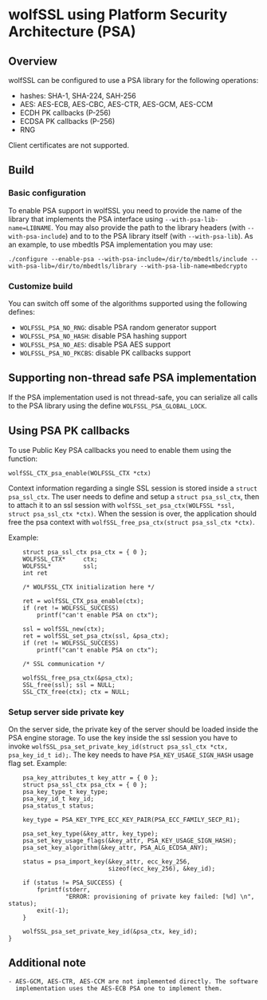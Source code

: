 wolfSSL using Platform Security Architecture (PSA)
=================================================

## Overview

wolfSSL can be configured to use a PSA library for the following operations:
* hashes: SHA-1, SHA-224, SAH-256
* AES: AES-ECB, AES-CBC, AES-CTR, AES-GCM, AES-CCM
* ECDH PK callbacks (P-256)
* ECDSA PK callbacks (P-256)
* RNG

Client certificates are not supported.

## Build
### Basic configuration

To enable PSA support in wolfSSL you need to provide the name of the library
that implements the PSA interface using `--with-psa-lib-name=LIBNAME`. You may
also provide the path to the library headers (with `--with-psa-include`) and to
to the PSA library itself (with `--with-psa-lib`). As an example, to use mbedtls
PSA implementation you may use:

```
./configure --enable-psa --with-psa-include=/dir/to/mbedtls/include --with-psa-lib=/dir/to/mbedtls/library --with-psa-lib-name=mbedcrypto
```

### Customize build

You can switch off some of the algorithms supported using the following defines:

 * `WOLFSSL_PSA_NO_RNG`: disable PSA random generator support
 * `WOLFSSL_PSA_NO_HASH`: disable PSA hashing support
 * `WOLFSSL_PSA_NO_AES`: disable PSA AES support
 * `WOLFSSL_PSA_NO_PKCBS`: disable PK callbacks support

## Supporting non-thread safe PSA implementation

If the PSA implementation used is not thread-safe, you can serialize all calls
to the PSA library using the define `WOLFSSL_PSA_GLOBAL_LOCK`.

## Using PSA PK callbacks

To use Public Key PSA callbacks you need to enable them using the function:

`wolfSSL_CTX_psa_enable(WOLFSSL_CTX *ctx)`

Context information regarding a single SSL session is stored inside a `struct
psa_ssl_ctx`.  The user needs to define and setup a `struct psa_ssl_ctx`, then
to attach it to an ssl session with `wolfSSL_set_psa_ctx(WOLFSSL *ssl, struct
psa_ssl_ctx *ctx)`. When the session is over, the application should free the
psa context with `wolfSSL_free_psa_ctx(struct psa_ssl_ctx *ctx)`.

Example:
```
    struct psa_ssl_ctx psa_ctx = { 0 };
    WOLFSSL_CTX*     ctx;
    WOLFSSL*         ssl;
    int ret

    /* WOLFSSL_CTX initialization here */

    ret = wolfSSL_CTX_psa_enable(ctx);
    if (ret != WOLFSSL_SUCCESS)
        printf("can't enable PSA on ctx");

    ssl = wolfSSL_new(ctx);
    ret = wolfSSL_set_psa_ctx(ssl, &psa_ctx);
    if (ret != WOLFSSL_SUCCESS)
        printf("can't enable PSA on ctx");

    /* SSL communication */

    wolfSSL_free_psa_ctx(&psa_ctx);
    SSL_free(ssl); ssl = NULL;
    SSL_CTX_free(ctx); ctx = NULL;
```

### Setup server side private key

On the server side, the private key of the server should be loaded inside the
PSA engine storage. To use the key inside the ssl session you have to invoke
`wolfSSL_psa_set_private_key_id(struct psa_ssl_ctx *ctx, psa_key_id_t id);`. The
key needs to have `PSA_KEY_USAGE_SIGN_HASH` usage flag set.  Example:

```
    psa_key_attributes_t key_attr = { 0 };
    struct psa_ssl_ctx psa_ctx = { 0 };
    psa_key_type_t key_type;
    psa_key_id_t key_id;
    psa_status_t status;

    key_type = PSA_KEY_TYPE_ECC_KEY_PAIR(PSA_ECC_FAMILY_SECP_R1);

    psa_set_key_type(&key_attr, key_type);
    psa_set_key_usage_flags(&key_attr, PSA_KEY_USAGE_SIGN_HASH);
    psa_set_key_algorithm(&key_attr, PSA_ALG_ECDSA_ANY);

    status = psa_import_key(&key_attr, ecc_key_256,
                            sizeof(ecc_key_256), &key_id);

    if (status != PSA_SUCCESS) {
        fprintf(stderr,
                "ERROR: provisioning of private key failed: [%d] \n", status);
        exit(-1);
    }

    wolfSSL_psa_set_private_key_id(&psa_ctx, key_id);
}

```

## Additional note
    - AES-GCM, AES-CTR, AES-CCM are not implemented directly. The software
      implementation uses the AES-ECB PSA one to implement them.
